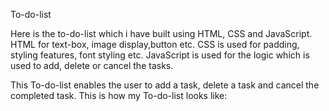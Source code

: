 To-do-list

Here is the to-do-list which i have built using HTML, CSS and JavaScript. HTML for text-box, image display,button etc. 
CSS is used for padding, styling features, font styling etc.
JavaScript is used for the logic which is used to add, delete or cancel the tasks.

This To-do-list enables the user to add a task, delete a task and cancel the completed task. 
This is how my To-do-list looks like: 
